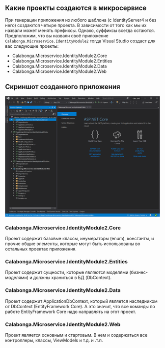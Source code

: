 ## Какие проекты создаются в микросервисе

При генерации приложения из любого шаблона (с IdentityServer4 и без него) создаются четыре проекта. В зависимости от того как мы их назвали может менять префиксы. Однако, суффиксы всегда остаются. Предположим, что вы назвали своё приложение `Calabonga.Microservice.IdentityModule2` тогда Visual Studio создаст для вас следующие проекты:

* Calabonga.Microservice.IdentityModule2.Core
* Calabonga.Microservice.IdentityModule2.Entities
* Calabonga.Microservice.IdentityModule2.Data
* Calabonga.Microservice.IdentityModule2.Web

## Скриншот созданного приложения
![](https://github.com/Calabonga/Microservice-Template/blob/master/Whatnot/Screenshots/create-from-template-4.png)

### Calabonga.Microservice.IdentityModule2.Core
Проект содержит базовые классы, инумераторы (enum), константы, и прочие общие элементы, которые могут быть использованы во остальных проектах приложения.

### Calabonga.Microservice.IdentityModule2.Entities
Проект содержит сущности, которые являются моделями (бизнес-моделями) и должны храниться в БД (DbContext).

### Calabonga.Microservice.IdentityModule2.Data
Проект содержит ApplicationDbContext, который является наследником от DbContext (EntityFramework Core). А это значит, что все команды по работе EntityFramework Core надо направлять на этот проект.

### Calabonga.Microservice.IdentityModule2.Web
Проект является основным и стартовым. В нем и содержаться все контроллеры, классы, ViewModels и т.д. и .т.п.